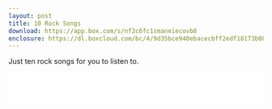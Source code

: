 ```yaml
---
layout: post
title: 10 Rock Songs
download: https://app.box.com/s/nf2c6fc1smaneiecovb8
enclosure: https://dl.boxcloud.com/bc/4/9d35bce940ebacecbff2edf18173b083/e9HjfuNcg3NKB3AH9M_V9S6LWJ3JrrogWp6q5Ojf6fTyRP6fr4r41J2MzvheL6-2aizl47kHFfLCGy7TzlVvLVgGo0dj0W4Y0lkHdY7U8yxsbPT6_5GnFAw6tUwK3M5K9PPrN5l6uE0PsmAUd7QOJmMyAj_fLwjGuSH1Jb80Bfv0Hl_xGwQVXStZQuDf2dOY_PziC4553eH0Qh6vN2XSJKFfYZuJ1TjG5-_ag_fAD6rf9xXxL3aWoABEwzMhGjdWZowg4pwX3Eit6OmnQqqzkV7CElYT5m3f804a6C48ZD_-ixZS2HFVvs1ZcAWblJRjUioKKLB9nbXhkT3PS3TUzwznJDNUnMx9xLYazVuAr4_vQSoPivBH3i8pAajUFqwCk3NnyKlBVZ-fhx_MhV72wL8yJe-1XOg0Vx2C7NvoQOf3JEm0mcwmmwBi1664K8PQ5Wnt1kugHjxCwOeqJ2emyT4UjOb609d4QL51EF7yyXD1IkaihajjWfCV1UgriFzWmMIWVHGUhMm0pgUtc59GvRzZ12cSe0jt9UhrOq38eP4_UJH3vtI-DA6XSbzkoOGhr3dGbwXh6xfkw4AxUoyQ6-gkgCK1f-DTMJDGBCRswePHh_eIM0QuWaF9nWThmGyF-43q5Z3y0TDuoLwE_de7KWXW6NAEQxoQkZ1Qo--4KAbjxjY7rvL4__-JObEE9emYsMlw8lW-ZhKvpDa4jb0b86ax12qznTXpjmajidQyjc36tXmtFSNwaWGDpm9vMtHCEHLuc-kZjvTBxmoK7wcc4IGCAyIveDN-MCi0ALEOH_qTBdqdZyglMIzOjOBX-8gO83mSDz3eP7SIoRroi7EAV7sfYgX0aRhvkdXhFN2i-svinePk5R6pntohjfw9k2O0t_f2mK4N25GvYaMWtxPJU-xa_mf3w4Kkf6yzFcqnY44xwUjBd8lRHrbf1qOVZ4iSHL_vzaDJyjp8wwileMWZn0XF3ssNWQCMwRAwMu618dRvTKiTALLs8jzbNHRI6SloHV3Epx7iFs1ySQlTsGZA2uZlkHVrxw6unofzATxXaQiGMR7RZe-r1umanbEbbLijCOV_-HGAmoP3R6pQZsZ9HL9D0_cIbGednnguPD9DEJt_ul2_S1aszibG26kX3rtTOicRcc0ikKCDoNTbK8Zt5udF17stbRiUcZbI76FDmg../
---
```


Just ten rock songs for you to listen to.

<iframe width="100%" height="60" src="//www.mixcloud.com/widget/iframe/?feed=http%3A%2F%2Fwww.mixcloud.com%2Fpwenzel%2F10-rock-songs-october-2011-mix%2F&amp;mini=1&amp;embed_uuid=616a9ba4-1f93-45e1-a75b-5989e169a437&amp;replace=0&amp;hide_cover=1&amp;light=1&amp;hide_artwork=1&amp;embed_type=widget_standard&amp;hide_tracklist=1" frameborder="0"></iframe>
